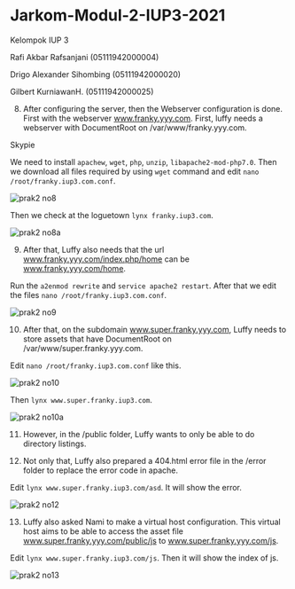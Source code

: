 # Jarkom-Modul-2-IUP3-2021

Kelompok IUP 3 


Rafi Akbar Rafsanjani (05111942000004)  


Drigo Alexander Sihombing (05111942000020)


Gilbert KurniawanH. (05111942000025)

8. After configuring the server, then the Webserver configuration is done. First with the webserver www.franky.yyy.com. First, luffy needs a webserver with DocumentRoot on /var/www/franky.yyy.com.

Skypie

We need to install ```apachew```, ```wget```, ```php```, ```unzip```, ```libapache2-mod-php7.0```. Then we download all files required by using ```wget``` command and edit ```nano /root/franky.iup3.com.conf```.

![prak2 no8](https://user-images.githubusercontent.com/74300479/139356118-c217ac1f-d3d7-430c-9a9d-b8ab72fec7d5.jpg)

Then we check at the loguetown ```lynx franky.iup3.com```.

![prak2 no8a](https://user-images.githubusercontent.com/74300479/139356331-e2e6320d-51f8-4534-8e66-6789352ffd8a.jpg)

9. After that, Luffy also needs that the url www.franky.yyy.com/index.php/home can be www.franky.yyy.com/home.

Run the ```a2enmod rewrite``` and ```service apache2 restart```. After that we edit the files ```nano /root/franky.iup3.com.conf```.

![prak2 no9](https://user-images.githubusercontent.com/74300479/139357839-f57c56df-70fb-48f6-8885-0ddd3d532cdc.jpg)

10. After that, on the subdomain www.super.franky.yyy.com, Luffy needs to store assets that have DocumentRoot on /var/www/super.franky.yyy.com.

Edit ```nano /root/franky.iup3.com.conf``` like this.

![prak2 no10](https://user-images.githubusercontent.com/74300479/139358503-1891c896-d44c-4ad5-9281-dda3f3aa2be5.jpg)

Then ```lynx www.super.franky.iup3.com```.

![prak2 no10a](https://user-images.githubusercontent.com/74300479/139358637-c4e0a249-0b5b-499d-88e3-fc124ab90814.jpg)

11. However, in the /public folder, Luffy wants to only be able to do directory listings.

12. Not only that, Luffy also prepared a 404.html error file in the /error folder to replace the error code in apache.

Edit ```lynx www.super.franky.iup3.com/asd```. It will show the error.

![prak2 no12](https://user-images.githubusercontent.com/74300479/139359031-1950b7a1-6203-4e67-a0a8-6fcbcdb5d6d9.jpg)

13. Luffy also asked Nami to make a virtual host configuration. This virtual host aims to be able to access the asset file www.super.franky.yyy.com/public/js to www.super.franky.yyy.com/js.

Edit ```lynx www.super.franky.iup3.com/js```. Then it will show the index of js.

![prak2 no13](https://user-images.githubusercontent.com/74300479/139359626-bff58826-ba8c-43de-adef-b7361c1e8ce2.jpg)









